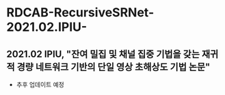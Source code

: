 # RDCAB-RecursiveSRNet-2021.02.IPIU-

2021.02 IPIU, "잔여 밀집 및 채널 집중 기법을 갖는 재귀적 경량 네트워크 기반의 단일 영상 초해상도 기법 논문"
----------------------------------------------------------------------------------------------------------
* 추후 업데이트 예정


